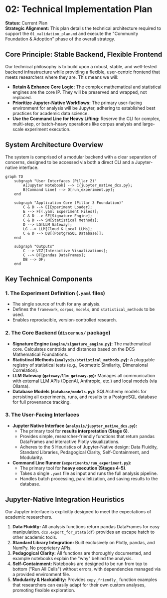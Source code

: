 # 02: Technical Implementation Plan

**Status:** Current Plan  
**Strategic Alignment:** This plan details the technical architecture required to support the `01_validation_plan.md` and execute the "Community Foundation & Adoption" phase of the overall strategy.

## Core Principle: Stable Backend, Flexible Frontend

Our technical philosophy is to build upon a robust, stable, and well-tested backend infrastructure while providing a flexible, user-centric frontend that meets researchers where they are. This means we will:
-   **Retain & Enhance Core Logic:** The complex mathematical and statistical engines are the core IP. They will be preserved and wrapped, not replaced.
-   **Prioritize Jupyter-Native Workflows:** The primary user-facing environment for analysis will be Jupyter, adhering to established best practices for academic data science.
-   **Use the Command Line for Heavy Lifting:** Reserve the CLI for complex, multi-step, or batch-heavy operations like corpus analysis and large-scale experiment execution.

## System Architecture Overview

The system is comprised of a modular backend with a clear separation of concerns, designed to be accessed via both a direct CLI and a Jupyter-native interface.

```mermaid
graph TD
    subgraph "User Interfaces (Pillar 2)"
        A[Jupyter Notebook] --> C{jupyter_native_dcs.py};
        B[Command Line] --> D[run_experiment.py];
    end

    subgraph "Application Core (Pillar 3 Foundation)"
        C & D --> E[Experiment Loader];
        E --> F[(.yaml Experiment Files)];
        C & D --> SE[Signature Engine];
        C & D --> SM[Statistical Methods];
        D --> LG[LLM Gateway];
        LG --> LLM[Cloud & Local LLMs];
        C & D --> DB[(PostgreSQL Database)];
    end
    
    subgraph "Outputs"
        C --> VIZ[Interactive Visualizations];
        C --> DF[pandas DataFrames];
        DB --> DF;
    end
```

## Key Technical Components

### 1. The Experiment Definition (`.yaml` files)
-   The single source of truth for any analysis.
-   Defines the `framework`, `corpus`, `models`, and `statistical_methods` to be used.
-   Enables reproducible, version-controlled research.

### 2. The Core Backend (`discernus/` package)
-   **Signature Engine (`engine/signature_engine.py`):** The mathematical core. Calculates centroids and distances based on the DCS Mathematical Foundations.
-   **Statistical Methods (`analysis/statistical_methods.py`):** A pluggable registry of statistical tests (e.g., Geometric Similarity, Dimensional Correlation).
-   **LLM Gateway (`gateway/llm_gateway.py`):** Manages all communication with external LLM APIs (OpenAI, Anthropic, etc.) and local models (via Ollama).
-   **Database Models (`database/models.py`):** SQLAlchemy models for persisting all experiments, runs, and results to a PostgreSQL database for full provenance tracking.

### 3. The User-Facing Interfaces
-   **Jupyter Native Interface (`analysis/jupyter_native_dcs.py`):**
    -   The primary tool for **results interpretation (Stage 6)**.
    -   Provides simple, researcher-friendly functions that return pandas DataFrames and interactive Plotly visualizations.
    -   Adheres to the 5 Heuristics of Jupyter-Native design: Data Fluidity, Standard Libraries, Pedagogical Clarity, Self-Containment, and Modularity.
-   **Command Line Runner (`experiments/run_experiment.py`):**
    -   The primary tool for **heavy execution (Stages 4-5)**.
    -   Takes a single `.yaml` file as input and runs the full analysis pipeline.
    -   Handles batch processing, parallelization, and saving results to the database.

## Jupyter-Native Integration Heuristics

Our Jupyter interface is explicitly designed to meet the expectations of academic researchers.

1.  **Data Fluidity:** All analysis functions return pandas DataFrames for easy manipulation. `dcs.export_for_stata(df)` provides an escape hatch to other academic tools.
2.  **Standard Library Integration:** Built exclusively on Plotly, pandas, and NumPy. No proprietary APIs.
3.  **Pedagogical Clarity:** All functions are thoroughly documented, and example notebooks explain the "why" behind the analysis.
4.  **Self-Containment:** Notebooks are designed to be run from top to bottom ("Run All Cells") without errors, with dependencies managed via a provided environment file.
5.  **Modularity & Hackability:** Provides `copy_friendly_` function examples that researchers can easily adapt for their own custom analyses, promoting flexible exploration. 